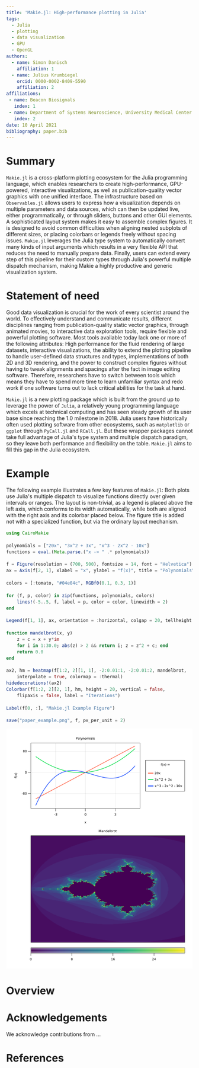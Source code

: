 ```yaml
---
title: 'Makie.jl: High-performance plotting in Julia'
tags:
  - Julia
  - plotting
  - data visualization
  - GPU
  - OpenGL
authors:
  - name: Simon Danisch
    affiliation: 1
  - name: Julius Krumbiegel
    orcid: 0000-0002-8409-5590
    affiliation: 2
affiliations:
 - name: Beacon Biosignals
   index: 1
 - name: Department of Systems Neuroscience, University Medical Center Hamburg-Eppendorf
   index: 2
date: 10 April 2021
bibliography: paper.bib
---
```


# Summary

`Makie.jl` is a cross-platform plotting ecosystem for the Julia programming language, which enables researchers to create high-performance, GPU-powered, interactive visualizations, as well as publication-quality vector graphics with one unified interface.
The infrastructure based on `Observables.jl` allows users to express how a visualization depends on multiple parameters and data sources, which can then be updated live, either programmatically, or through sliders, buttons and other GUI elements.
A sophisticated layout system makes it easy to assemble complex figures.
It is designed to avoid common difficulties when aligning nested subplots of different sizes, or placing colorbars or legends freely without spacing issues.
`Makie.jl` leverages the Julia type system to automatically convert many kinds of input arguments which results in a very flexible API that reduces the need to manually prepare data.
Finally, users can extend every step of this pipeline for their custom types through Julia's powerful multiple dispatch mechanism, making Makie a highly productive and generic visualization system.

# Statement of need

Good data visualization is crucial for the work of every scientist around the world.
To effectively understand and communicate results, different disciplines ranging from publication-quality static vector graphics, through animated movies, to interactive data exploration tools, require flexible and powerful plotting software.
Most tools available today lack one or more of the following attributes: High performance for the fluid rendering of large datasets, interactive visualizations, the ability to extend the plotting pipeline to handle user-defined data structures and types, implementations of both 2D and 3D rendering, and the power to construct complex figures without having to tweak alignments and spacings after the fact in image editing software.
Therefore, researchers have to switch between tools which means they have to spend more time to learn unfamiliar syntax and redo work if one software turns out to lack critical abilities for the task at hand.

`Makie.jl` is a new plotting package which is built from the ground up to leverage the power of `Julia`, a relatively young programming language which excels at technical computing and has seen steady growth of its user base since reaching the 1.0 milestone in 2018.
Julia users have historically often used plotting software from other ecosystems, such as `matplotlib` or `ggplot` through `PyCall.jl` and `RCall.jl`.
But these wrapper packages cannot take full advantage of Julia's type system and multiple dispatch paradigm, so they leave both performance and flexibility on the table.
`Makie.jl` aims to fill this gap in the Julia ecosystem.

# Example

The following example illustrates a few key features of `Makie.jl`:
Both plots use Julia's multiple dispatch to visualize functions directly over given intervals or ranges.
The layout is non-trivial, as a legend is placed above the left axis, which conforms to its width automatically, while both are aligned with the right axis and its colorbar placed below.
The figure title is added not with a specialized function, but via the ordinary layout mechanism.

```julia
using CairoMakie

polynomials = ["20x", "3x^2 + 3x", "x^3 - 2x^2 - 10x"]
functions = eval.(Meta.parse.("x -> " .* polynomials))

f = Figure(resolution = (700, 500), fontsize = 14, font = "Helvetica")
ax = Axis(f[2, 1], xlabel = "x", ylabel = "f(x)", title = "Polynomials")

colors = [:tomato, "#04e04c", RGBf0(0.1, 0.3, 1)]

for (f, p, color) in zip(functions, polynomials, colors)
    lines!(-5..5, f, label = p, color = color, linewidth = 2)
end

Legend(f[1, 1], ax, orientation = :horizontal, colgap = 20, tellheight = true)

function mandelbrot(x, y)
    z = c = x + y*im
    for i in 1:30.0; abs(z) > 2 && return i; z = z^2 + c; end
    return 0.0
end

ax2, hm = heatmap(f[1:2, 2][1, 1], -2:0.01:1, -2:0.01:2, mandelbrot,
    interpolate = true, colormap = :thermal)
hidedecorations!(ax2)
Colorbar(f[1:2, 2][2, 1], hm, height = 20, vertical = false,
    flipaxis = false, label = "Iterations")

Label(f[0, :], "Makie.jl Example Figure")

save("paper_example.png", f, px_per_unit = 2)
```

![Legends and colorbars can be placed in arbitrary positions, and aligned with axes along their main edges. Lines and heatmaps are two plot types that can directly visualize functions given a one- or two-dimensional domain.\label{fig:example}](paper_example.png)

# Overview



# Acknowledgements

We acknowledge contributions from ...

# References